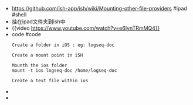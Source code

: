 - https://github.com/ish-app/ish/wiki/Mounting-other-file-providers #ipad #shell
- 挂在ipad文件夹到ish中
- {{video https://www.youtube.com/watch?v=e6IynTRmMQ4}}
- code #code
  ```
  Create a folder in iOS : eg: logseq-doc
  
  Create a mount point in iSH
  
  Mounth the ios folder 
  mount -t ios logseq-doc /home/logseq-doc
  
  Create a text file within ios
  ```
-
-